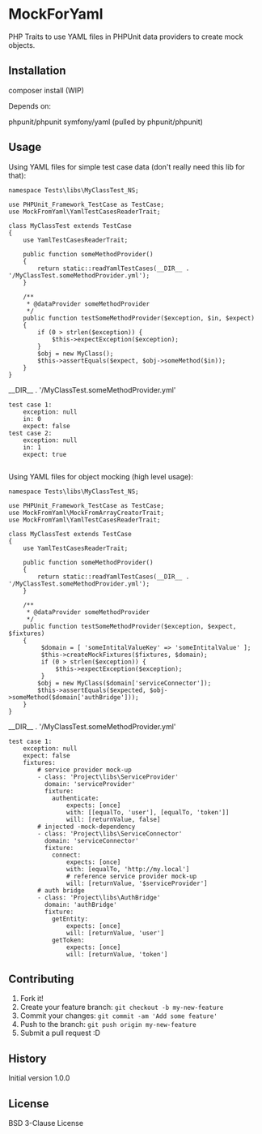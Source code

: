 
# MockForYaml

PHP Traits to use YAML files in PHPUnit data providers to create mock objects.

## Installation

composer install (WIP)

Depends on:

phpunit/phpunit
symfony/yaml (pulled by phpunit/phpunit)

## Usage

Using YAML files for simple test case data (don't really need this lib for that):
```
namespace Tests\libs\MyClassTest_NS;

use PHPUnit_Framework_TestCase as TestCase;
use MockFromYaml\YamlTestCasesReaderTrait;

class MyClassTest extends TestCase
{
    use YamlTestCasesReaderTrait;

    public function someMethodProvider()
    {
        return static::readYamlTestCases(__DIR__ . '/MyClassTest.someMethodProvider.yml');
    }

    /**
     * @dataProvider someMethodProvider
     */
    public function testSomeMethodProvider($exception, $in, $expect)
    {
        if (0 > strlen($exception)) {
            $this->expectException($exception);
        }
        $obj = new MyClass();
        $this->assertEquals($expect, $obj->someMethod($in));
    }
}
```
\_\_DIR\_\_ . '/MyClassTest.someMethodProvider.yml'
```
test case 1:
    exception: null
    in: 0
    expect: false
test case 2:
    exception: null
    in: 1
    expect: true
    
```
Using YAML files for object mocking (high level usage):
```
namespace Tests\libs\MyClassTest_NS;

use PHPUnit_Framework_TestCase as TestCase;
use MockFromYaml\MockFromArrayCreatorTrait;
use MockFromYaml\YamlTestCasesReaderTrait;

class MyClassTest extends TestCase
{
    use YamlTestCasesReaderTrait;

    public function someMethodProvider()
    {
        return static::readYamlTestCases(__DIR__ . '/MyClassTest.someMethodProvider.yml');
    }

    /**
     * @dataProvider someMethodProvider
     */
    public function testSomeMethodProvider($exception, $expect, $fixtures)
    {
         $domain = [ 'someIntitalValueKey' => 'someIntitalValue' ];
         $this->createMockFixtures($fixtures, $domain);
         if (0 > strlen($exception)) {
             $this->expectException($exception);
         }
        $obj = new MyClass($domain['serviceConnector']);
        $this->assertEquals($expected, $obj->someMethod($domain['authBridge']));
    }
}
```
\_\_DIR\_\_ . '/MyClassTest.someMethodProvider.yml'
```
test case 1:
    exception: null
    expect: false
    fixtures:
        # service provider mock-up
        - class: 'Project\libs\ServiceProvider'
          domain: 'serviceProvider'
          fixture:
            authenticate:
                expects: [once]
                with: [[equalTo, 'user'], [equalTo, 'token']]
                will: [returnValue, false]
        # injected -mock-dependency
        - class: 'Project\libs\ServiceConnector'
          domain: 'serviceConnector'
          fixture:
            connect:
                expects: [once]
                with: [equalTo, 'http://my.local']
                # reference service provider mock-up
                will: [returnValue, '$serviceProvider']
        # auth bridge
        - class: 'Project\libs\AuthBridge'
          domain: 'authBridge'
          fixture:
            getEntity:
                expects: [once]
                will: [returnValue, 'user']
            getToken:
                expects: [once]
                will: [returnValue, 'token']
```
## Contributing

1. Fork it!
2. Create your feature branch: `git checkout -b my-new-feature`
3. Commit your changes: `git commit -am 'Add some feature'`
4. Push to the branch: `git push origin my-new-feature`
5. Submit a pull request :D

## History

Initial version 1.0.0

## License

BSD 3-Clause License
